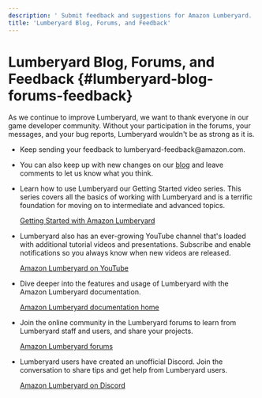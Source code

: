 ```yaml
---
description: ' Submit feedback and suggestions for Amazon Lumberyard. '
title: 'Lumberyard Blog, Forums, and Feedback'
---
```

# Lumberyard Blog, Forums, and Feedback {#lumberyard-blog-forums-feedback}

As we continue to improve Lumberyard, we want to thank everyone in our game developer community\. Without your participation in the forums, your messages, and your bug reports, Lumberyard wouldn't be as strong as it is\.
+ Keep sending your feedback to lumberyard\-feedback@amazon\.com\.
+ You can also keep up with new changes on our [blog](https://aws.amazon.com/blogs/gametech) and leave comments to let us know what you think\.
+  Learn how to use Lumberyard our Getting Started video series\. This series covers all the basics of working with Lumberyard and is a terrific foundation for moving on to intermediate and advanced topics\.

   [Getting Started with Amazon Lumberyard](https://aws.amazon.com/lumberyard/gettingstarted/)
+  Lumberyard also has an ever\-growing YouTube channel that's loaded with additional tutorial videos and presentations\. Subscribe and enable notifications so you always know when new videos are released\.

   [Amazon Lumberyard on YouTube ](https://www.youtube.com/channel/UCIpwO-VpFfyZcA9h2UnIrUQ/featured)
+  Dive deeper into the features and usage of Lumberyard with the Amazon Lumberyard documentation\.

   [Amazon Lumberyard documentation home](https://docs.aws.amazon.com/lumberyard/index.html)
+ Join the online community in the Lumberyard forums to learn from Lumberyard staff and users, and share your projects\.

   [Amazon Lumberyard forums](https://forums.awsgametech.com/)
+  Lumberyard users have created an unofficial Discord\. Join the conversation to share tips and get help from Lumberyard users\.

   [Amazon Lumberyard on Discord](https://discord.com/invite/2CEQyt2)